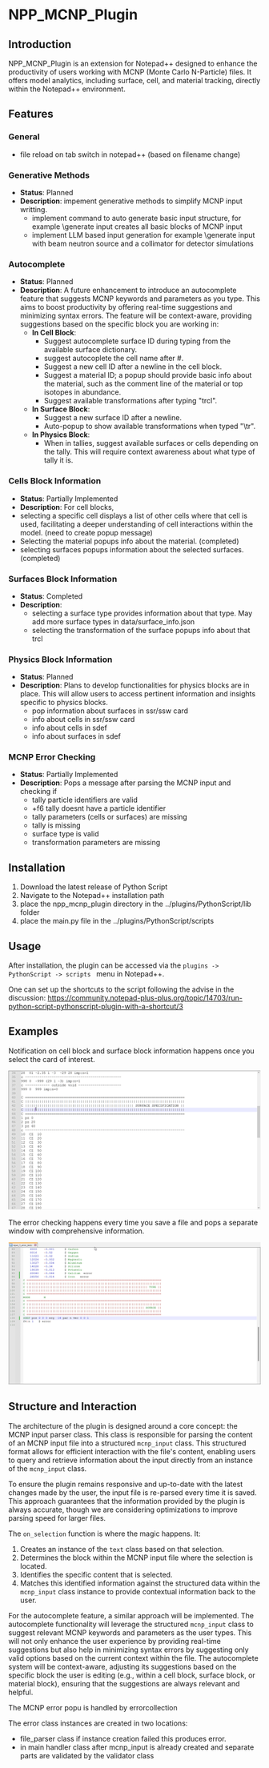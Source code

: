 # NPP_MCNP_Plugin

## Introduction
NPP_MCNP_Plugin is an extension for Notepad++ designed to enhance the productivity of users working with MCNP (Monte Carlo N-Particle) files. It offers model analytics, including surface, cell, and material tracking, directly within the Notepad++ environment.


## Features

### General
- file reload on tab switch in notepad++ (based on filename change)

### Generative Methods
- **Status**: Planned 
- **Description**: impement generative methods to simplify MCNP input writting. 
  - implement command to auto generate basic input structure, for example \generate input creates all basic blocks of MCNP input 
  - implement LLM based input generation for example \generate input with beam neutron source and a collimator for detector simulations
  

### Autocomplete 
- **Status**: Planned
- **Description**: A future enhancement to introduce an autocomplete feature that suggests MCNP keywords and parameters as you type. This aims to boost productivity by offering real-time suggestions and minimizing syntax errors. The feature will be context-aware, providing suggestions based on the specific block you are working in:
  - **In Cell Block**:
    - Suggest autocomplete surface ID during typing from the available surface dictionary. 
    - suggest autocoplete the cell name after #. 
    - Suggest a new cell ID after a newline in the cell block. 
    - Suggest a material ID; a popup should provide basic info about the material, such as the comment line of the material or top isotopes in abundance.
    - Suggest available transformations after typing "trcl". 
  - **In Surface Block**:
    - Suggest a new surface ID after a newline.
    - Auto-popup to show available transformations when typed "\tr".
  - **In Physics Block**:
    - When in tallies, suggest available surfaces or cells depending on the tally. This will require context awareness about what type of tally it is.


### Cells Block Information
- **Status**: Partially Implemented
- **Description**: For cell blocks, 
- selecting a specific cell displays a list of other cells where that cell is used, facilitating a deeper understanding of cell interactions within the model. (need to create popup message)
- Selecting the material popups info about the material. (completed)
- selecting surfaces popups information about the selected surfaces. (completed)

### Surfaces Block Information
- **Status**: Completed
- **Description**: 
  - selecting a surface type provides information about that type. May add more surface types in data/surface_info.json 
  - selecting the transformation of the surface popups info about that trcl

### Physics Block Information
- **Status**: Planned
- **Description**: Plans to develop functionalities for physics blocks are in place. This will allow users to access pertinent information and insights specific to physics blocks.
   - pop information about surfaces in ssr/ssw card
   - info about cells in ssr/ssw card
   - info about cells in sdef
   - info about surfaces in sdef

### MCNP Error Checking 
- **Status**: Partially Implemented
- **Description**: Pops a message after parsing the MCNP input and checking if 
   -  tally particle identifiers are valid
   -  +f6 tally doesnt have a particle identifier
   -  tally parameters (cells or surfaces) are missing
   -  tally is missing
   -  surface type is valid
   -  transformation parameters are missing


## Installation
1. Download the latest release of Python Script
2. Navigate to the Notepad++ installation path 
3. place the npp_mcnp_plugin directory in the ../plugins/PythonScript/lib folder
4. place the main.py file in the ../plugins/PythonScript/scripts


## Usage

After installation, the plugin can be accessed via the `plugins -> PythonScript -> scripts ` menu in Notepad++. 

One can set up the shortcuts to the script following the advise in the discussion: https://community.notepad-plus-plus.org/topic/14703/run-python-script-pythonscript-plugin-with-a-shortcut/3

## Examples 

Notification on cell block and surface block information happens once you select the card of interest. 

![](selection_notification_example.gif)

The error checking happens every time you save a file and pops a separate window with comprehensive information. 


![](error_message_popup_example.gif)


## Structure and Interaction

The architecture of the plugin is designed around a core concept: the MCNP input parser class. This class is responsible for parsing the content of an MCNP input file into a structured `mcnp_input` class. This structured format allows for efficient interaction with the file's content, enabling users to query and retrieve information about the input directly from an instance of the `mcnp_input` class.

To ensure the plugin remains responsive and up-to-date with the latest changes made by the user, the input file is re-parsed every time it is saved. This approach guarantees that the information provided by the plugin is always accurate, though we are considering optimizations to improve parsing speed for larger files.

The `on_selection` function is where the magic happens. It:
1. Creates an instance of the `text` class based on that selection.
2. Determines the block within the MCNP input file where the selection is located.
3. Identifies the specific content that is selected.
4. Matches this identified information against the structured data within the `mcnp_input` class instance to provide contextual information back to the user.

For the autocomplete feature, a similar approach will be implemented. The autocomplete functionality will leverage the structured `mcnp_input` class to suggest relevant MCNP keywords and parameters as the user types. This will not only enhance the user experience by providing real-time suggestions but also help in minimizing syntax errors by suggesting only valid options based on the current context within the file. The autocomplete system will be context-aware, adjusting its suggestions based on the specific block the user is editing (e.g., within a cell block, surface block, or material block), ensuring that the suggestions are always relevant and helpful.


The MCNP error popu is handled by errorcollection

The error class instances are created in two locations:
-  file_parser class if instance creation failed this produces error. 
-  in main handler class after mcnp_input is already created and separate parts are validated by the validator class
